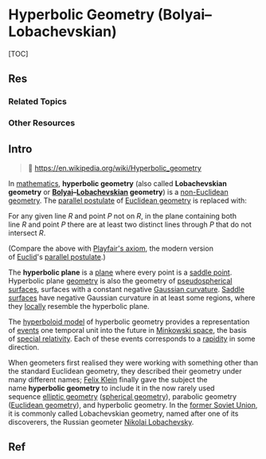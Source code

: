# Hyperbolic Geometry (Bolyai–Lobachevskian)

[TOC]



## Res
### Related Topics


### Other Resources



## Intro
> 🔗 https://en.wikipedia.org/wiki/Hyperbolic_geometry

In [mathematics](https://en.wikipedia.org/wiki/Mathematics "Mathematics"), **hyperbolic geometry** (also called **Lobachevskian geometry** or **[Bolyai](https://en.wikipedia.org/wiki/J%C3%A1nos_Bolyai "János Bolyai")–[Lobachevskian](https://en.wikipedia.org/wiki/Nikolai_Lobachevsky "Nikolai Lobachevsky") geometry**) is a [non-Euclidean geometry](https://en.wikipedia.org/wiki/Non-Euclidean_geometry "Non-Euclidean geometry"). The [parallel postulate](https://en.wikipedia.org/wiki/Parallel_postulate "Parallel postulate") of [Euclidean geometry](https://en.wikipedia.org/wiki/Euclidean_geometry "Euclidean geometry") is replaced with:

For any given line _R_ and point _P_ not on _R_, in the plane containing both line _R_ and point _P_ there are at least two distinct lines through _P_ that do not intersect _R_.

(Compare the above with [Playfair's axiom](https://en.wikipedia.org/wiki/Playfair%27s_axiom "Playfair's axiom"), the modern version of [Euclid](https://en.wikipedia.org/wiki/Euclid "Euclid")'s [parallel postulate](https://en.wikipedia.org/wiki/Parallel_postulate "Parallel postulate").)

The **hyperbolic plane** is a [plane](https://en.wikipedia.org/wiki/Plane_\(mathematics\) "Plane (mathematics)") where every point is a [saddle point](https://en.wikipedia.org/wiki/Saddle_point "Saddle point"). Hyperbolic plane [geometry](https://en.wikipedia.org/wiki/Geometry "Geometry") is also the geometry of [pseudospherical surfaces](https://en.wikipedia.org/wiki/Pseudosphere "Pseudosphere"), surfaces with a constant negative [Gaussian curvature](https://en.wikipedia.org/wiki/Gaussian_curvature "Gaussian curvature"). [Saddle surfaces](https://en.wikipedia.org/wiki/Saddle_surface "Saddle surface") have negative Gaussian curvature in at least some regions, where they [locally](https://en.wikipedia.org/wiki/Local_property "Local property") resemble the hyperbolic plane.

The [hyperboloid model](https://en.wikipedia.org/wiki/Hyperboloid_model "Hyperboloid model") of hyperbolic geometry provides a representation of [events](https://en.wikipedia.org/wiki/Event_\(relativity\) "Event (relativity)") one temporal unit into the future in [Minkowski space](https://en.wikipedia.org/wiki/Minkowski_space "Minkowski space"), the basis of [special relativity](https://en.wikipedia.org/wiki/Special_relativity "Special relativity"). Each of these events corresponds to a [rapidity](https://en.wikipedia.org/wiki/Rapidity "Rapidity") in some direction.

When geometers first realised they were working with something other than the standard Euclidean geometry, they described their geometry under many different names; [Felix Klein](https://en.wikipedia.org/wiki/Felix_Klein "Felix Klein") finally gave the subject the name **hyperbolic geometry** to include it in the now rarely used sequence [elliptic geometry](https://en.wikipedia.org/wiki/Elliptic_geometry "Elliptic geometry") ([spherical geometry](https://en.wikipedia.org/wiki/Spherical_geometry "Spherical geometry")), parabolic geometry ([Euclidean geometry](https://en.wikipedia.org/wiki/Euclidean_geometry "Euclidean geometry")), and hyperbolic geometry. In the [former Soviet Union](https://en.wikipedia.org/wiki/Post-Soviet_states "Post-Soviet states"), it is commonly called Lobachevskian geometry, named after one of its discoverers, the Russian geometer [Nikolai Lobachevsky](https://en.wikipedia.org/wiki/Nikolai_Lobachevsky "Nikolai Lobachevsky").



## Ref
